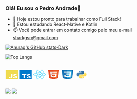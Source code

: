 ### Olá! Eu sou o Pedro Andrade👋
- 🔭 Hoje estou pronto para trabalhar como Full Stack!
- 🌱 Estou estudando React-Native e Kotlin
- 📫 Você pode entrar em contato comigo pelo meu e-mail sharkgsn@gmail.com

[![Anurag's GitHub stats-Dark](https://github-readme-stats.vercel.app/api?username=pedroandradev&card_width=500&show_icons=true&theme=dark#gh-dark-mode-only)](https://github.com/pedroandradev/github-readme-stats#gh-dark-mode-only)

![Top Langs](https://github-readme-stats.vercel.app/api/top-langs/?username=pedroandradev&card_width=500&layout=compact&show_icons=true&theme=dark#gh-dark-mode-only)

<div style="display: inline_block"><br>
  <img align="center" alt="Pedro-Js" height="30" width="40" src="https://raw.githubusercontent.com/devicons/devicon/master/icons/javascript/javascript-plain.svg">
  <img align="center" alt="Pedro-Ts" height="30" width="40" src="https://raw.githubusercontent.com/devicons/devicon/master/icons/typescript/typescript-plain.svg">
  <img align="center" alt="Pedro-React" height="30" width="40" src="https://raw.githubusercontent.com/devicons/devicon/master/icons/react/react-original.svg">
  <img align="center" alt="Pedro-HTML" height="30" width="40" src="https://raw.githubusercontent.com/devicons/devicon/master/icons/html5/html5-original.svg">
  <img align="center" alt="Pedro-CSS" height="30" width="40" src="https://raw.githubusercontent.com/devicons/devicon/master/icons/css3/css3-original.svg">
  <img align="center" alt="Pedro-Python" height="30" width="40" src="https://raw.githubusercontent.com/devicons/devicon/master/icons/python/python-original.svg">
</div>
  
  ##
 
<div> 
  <a href = "mailto:sharkgsn@gmail.com"><img src="https://img.shields.io/badge/-Gmail-%23333?style=for-the-badge&logo=gmail&logoColor=white" target="_blank"></a>
  <a href="https://www.linkedin.com/in/pedroandradev" target="_blank"><img src="https://img.shields.io/badge/-LinkedIn-%230077B5?style=for-the-badge&logo=linkedin&logoColor=white" target="_blank"></a> 
  
</div>
